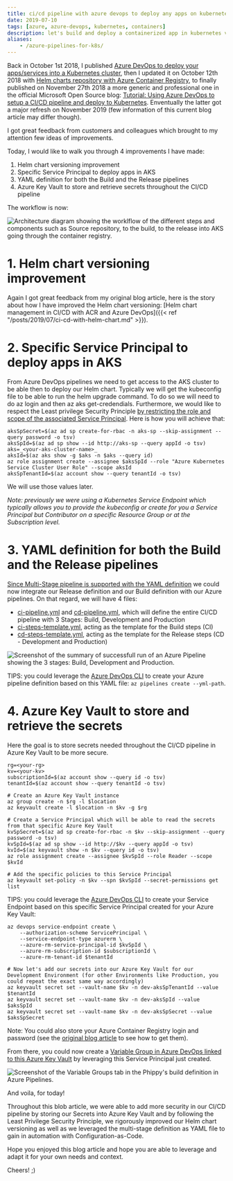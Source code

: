 ```yaml
---
title: ci/cd pipeline with azure devops to deploy any apps on kubernetes
date: 2019-07-10
tags: [azure, azure-devops, kubernetes, containers]
description: let's build and deploy a containerized app in kubernetes via azure pipelines
aliases:
    - /azure-pipelines-for-k8s/
---
```

Back in October 1st 2018, I published [Azure DevOps to deploy your apps/services into a Kubernetes cluster](https://alwaysupalwayson.blogspot.com/2018/10/azure-devops-to-deploy-your.html), then I updated it on October 12th 2018 with [Helm charts repository with Azure Container Registry](https://alwaysupalwayson.blogspot.com/2018/10/helm-charts-repository-with-azure.html), to finally published on November 27th 2018 a more generic and professional one in the official Microsoft Open Source blog: [Tutorial: Using Azure DevOps to setup a CI/CD pipeline and deploy to Kubernetes](https://cloudblogs.microsoft.com/opensource/2018/11/27/tutorial-azure-devops-setup-cicd-pipeline-kubernetes-docker-helm). Enventually the latter got a major refresh on November 2019 (few information of this current blog article may differ though).

I got great feedback from customers and colleagues which brought to my attention few ideas of improvements.

Today, I would like to walk you through 4 improvements I have made:
1.  Helm chart versioning improvement
2.  Specific Service Principal to deploy apps in AKS
3.  YAML definition for both the Build and the Release pipelines
4.  Azure Key Vault to store and retrieve secrets throughout the CI/CD pipeline

The workflow is now:

![Architecture diagram showing the worklflow of the different steps and components such as Source repository, to the build, to the release into AKS going through the container registry.](https://1.bp.blogspot.com/-ahnbFR-xLbc/XQrcr5v5oII/AAAAAAAATO0/Eqmr-lefZx4uf_Bhwz7z2bhVDzaKd97MACLcBGAs/s640/Picture2.png)

# 1. Helm chart versioning improvement

Again I got great feedback from my original blog article, here is the story about how I have improved the Helm chart versioning: [Helm chart management in CI/CD with ACR and Azure DevOps]({{< ref "/posts/2019/07/ci-cd-with-helm-chart.md" >}}).

# 2. Specific Service Principal to deploy apps in AKS

From Azure DevOps pipelines we need to get access to the AKS cluster to be able then to deploy our Helm chart. Typically we will get the kubeconfig file to be able to run the helm upgrade command. To do so we will need to do az login and then az aks get-credendials.
Furthermore, we would like to respect the Least privilege Security Principle [by restricting the role and scope of the associated Service Principal](https://docs.microsoft.com/azure/aks/control-kubeconfig-access). Here is how you will achieve that:
```
aksSpSecret=$(az ad sp create-for-rbac -n aks-sp --skip-assignment --query password -o tsv)  
aksSpId=$(az ad sp show --id http://aks-sp --query appId -o tsv)  
aks=_<your-aks-cluster-name>_  
aksId=$(az aks show -g $aks -n $aks --query id)  
az role assignment create --assignee $aksSpId --role "Azure Kubernetes Service Cluster User Role" --scope aksId  
aksSpTenantId=$(az account show --query tenantId -o tsv)  
```
We will use those values later.

_Note: previously we were using a Kubernetes Service Endpoint which typically allows you to provide the kubeconfig or create for you a Service Principal but Contributor on a specific Resource Group or at the Subscription level._

# 3. YAML definition for both the Build and the Release pipelines

[Since Multi-Stage pipeline is supported with the YAML definition](https://devblogs.microsoft.com/devops/whats-new-with-azure-pipelines/) we could now integrate our Release definition and our Build definition with our Azure pipelines.
On that regard, we will have 4 files:
- [ci-pipeline.yml](https://github.com/Azure/phippyandfriends/blob/master/phippy/ci-pipeline.yml) and [cd-pipeline.yml](https://github.com/Azure/phippyandfriends/blob/master/phippy/cd-pipeline.yml), which will define the entire CI/CD pipeline with 3 Stages: Build, Development and Production
- [ci-steps-template.yml](https://github.com/Azure/phippyandfriends/blob/master/common/ci-steps-template.yml), acting as the template for the Build steps (CI)
- [cd-steps-template.yml](https://github.com/Azure/phippyandfriends/blob/master/common/cd-steps-template.yml), acting as the template for the Release steps (CD - Development and Production)

![Screenshot of the summary of successfull run of an Azure Pipeline showing the 3 stages: Build, Development and Production.](https://1.bp.blogspot.com/-4StA1t_kQCA/XR6j-7ybn4I/AAAAAAAATUA/eP0yN6k4R80l_p3aeT3-EiHTk0sp37J5gCLcBGAs/s640/Capture.PNG)

TIPS: you could leverage the [Azure DevOps CLI](https://devblogs.microsoft.com/devops/using-azure-devops-from-the-command-line) to create your Azure pipeline definition based on this YAML file: `az pipelines create --yml-path`.

# 4. Azure Key Vault to store and retrieve the secrets

Here the goal is to store secrets needed throughout the CI/CD pipeline in Azure Key Vault to be more secure.
```
rg=<your-rg>
kv=<your-kv>
subscriptionId=$(az account show --query id -o tsv)
tenantId=$(az account show --query tenantId -o tsv)

# Create an Azure Key Vault instance
az group create -n $rg -l $location
az keyvault create -l $location -n $kv -g $rg
  
# Create a Service Principal which will be able to read the secrets from that specific Azure Key Vault
kvSpSecret=$(az ad sp create-for-rbac -n $kv --skip-assignment --query password -o tsv)
kvSpId=$(az ad sp show --id http://$kv --query appId -o tsv)
kvId=$(az keyvault show -n $kv --query id -o tsv)
az role assignment create --assignee $kvSpId --role Reader --scope $kvId
  
# Add the specific policies to this Service Principal  
az keyvault set-policy -n $kv --spn $kvSpId --secret-permissions get list
```

TIPS: you could leverage the [Azure DevOps CLI](https://devblogs.microsoft.com/devops/using-azure-devops-from-the-command-line) to create your Service Endpoint based on this specific Service Principal created for your Azure Key Vault:
```
az devops service-endpoint create \
    --authorization-scheme ServicePrincipal \
    --service-endpoint-type azurerm \
    --azure-rm-service-principal-id $kvSpId \
    --azure-rm-subscription-id $subscriptionId \
    --azure-rm-tenant-id $tenantId
  
# Now let's add our secrets into our Azure Key Vault for our Development Environment (for other Environments like Production, you could repeat the exact same way accordingly)  
az keyvault secret set --vault-name $kv -n dev-aksSpTenantId --value $tenantId  
az keyvault secret set --vault-name $kv -n dev-aksSpId --value $aksSpId  
az keyvault secret set --vault-name $kv -n dev-aksSpSecret --value $aksSpSecret  
```
Note: You could also store your Azure Container Registry login and password (see the [original blog article](https://cloudblogs.microsoft.com/opensource/2018/11/27/tutorial-azure-devops-setup-cicd-pipeline-kubernetes-docker-helm) to see how to get them).

From there, you could now create a [Variable Group in Azure DevOps linked to this Azure Key Vault](https://docs.microsoft.com/azure/devops/pipelines/library/variable-groups#link-secrets-from-an-azure-key-vault) by leveraging this Service Principal just created.

![Screenshot of the Variable Groups tab in the Phippy's build definition in Azure Pipelines.](https://1.bp.blogspot.com/-iPmxCkZX2a4/XSYEdoFEmwI/AAAAAAAATWU/AVTMPPZYijAABiNT_Z897KGStYdVR3cOwCLcBGAs/s640/Capture2.PNG)

And voila, for today!

Throughout this blob article, we were able to add more security in our CI/CD pipeline by storing our Secrets into Azure Key Vault and by following the Least Privilege Security Principle, we rigorously improved our Helm chart versioning as well as we leveraged the multi-stage definition as YAML file to gain in automation with Configuration-as-Code.

Hope you enjoyed this blog article and hope you are able to leverage and adapt it for your own needs and context.

Cheers! ;)
